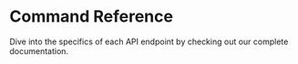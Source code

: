 # Command Reference

Dive into the specifics of each API endpoint by checking out our complete documentation.
